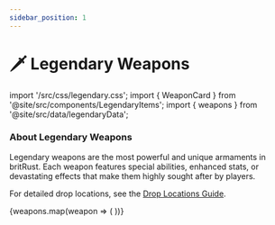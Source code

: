 ```yaml
---
sidebar_position: 1
---
```


# 🗡️ Legendary Weapons

import '/src/css/legendary.css';
import { WeaponCard } from '@site/src/components/LegendaryItems';
import { weapons } from '@site/src/data/legendaryData';

<div className="legendary-info">
  <h3>About Legendary Weapons</h3>
  <p>
    Legendary weapons are the most powerful and unique armaments in britRust. Each weapon features special abilities, enhanced stats, or devastating effects that make them highly sought after by players.
  </p>
  <p>
    For detailed drop locations, see the <a href="./drop-locations">Drop Locations Guide</a>.
  </p>
</div>

<div className="legendary-grid">
  {weapons.map(weapon => (
    <WeaponCard key={weapon.id} weapon={weapon} />
  ))}
</div>